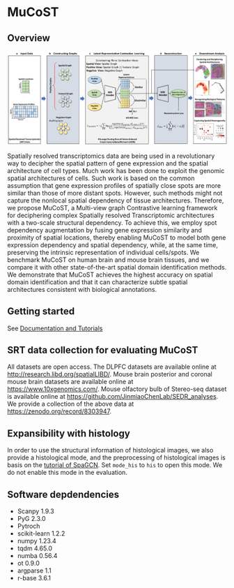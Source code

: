 # MuCoST

## Overview
![](https://github.com/tju-zl/MuCoST/blob/master/framework.png)

Spatially resolved transcriptomics data are being used in a revolutionary way to decipher the spatial pattern of gene expression and the spatial architecture of cell types. Much work has been done to exploit the genomic spatial architectures of cells. Such work is based on the common assumption that gene expression profiles of spatially close spots are more similar than those of more distant spots. However, such methods might not capture the nonlocal spatial dependency of tissue architectures. Therefore, we propose MuCoST, a Multi-view graph Contrastive learning framework for deciphering complex Spatially resolved Transcriptomic architectures with a two-scale structural dependency. To achieve this, we employ spot dependency augmentation by fusing gene expression similarity and proximity of spatial locations, thereby enabling MuCoST to model both gene expression dependency and spatial dependency, while, at the same time, preserving the intrinsic representation of individual cells/spots. We benchmark MuCoST on human brain and mouse brain tissues, and we compare it with other state-of-the-art spatial domain identification methods. We demonstrate that MuCoST achieves the highest accuracy on spatial domain identification and that it can characterize subtle spatial architectures consistent with biological annotations.

## Getting started
See [Documentation and Tutorials](https://github.com/tju-zl/MuCoST/blob/master/MuCoST_DLPFC%20Tutorial.ipynb)

## SRT data collection for evaluating MuCoST
All datasets are open access. The DLPFC datasets are available online at http://research.libd.org/spatialLIBD/. Mouse brain posterior and coronal mouse brain datasets are available online at https://www.10xgenomics.com/. Mouse olfactory bulb of Stereo-seq dataset is available online at https://github.com/JinmiaoChenLab/SEDR_analyses. We provide a collection of the above data at https://zenodo.org/record/8303947.

## Expansibility with histology
In order to use the structural information of histological images, we also provide a histological mode, and the preprocessing of histological images is basis on the [tutorial of SpaGCN](https://github.com/jianhuupenn/SpaGCN/blob/master/tutorial/tutorial.ipynb). Set `mode_his` to `his` to open this mode. We do not enable this mode in the evaluation.

## Software depdendencies
- Scanpy 1.9.3
- PyG 2.3.0
- Pytroch 
- scikit-learn 1.2.2
- numpy 1.23.4
- tqdm 4.65.0
- numba 0.56.4
- ot 0.9.0
- argparse 1.1
- r-base 3.6.1
